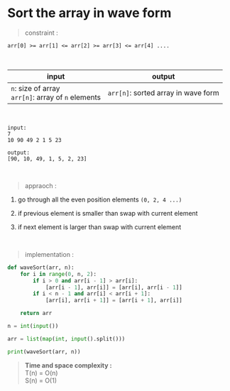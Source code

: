# Sort the array in wave form

> constraint :
```
arr[0] >= arr[1] <= arr[2] >= arr[3] <= arr[4] ....
```
<br>

| input | output |
| --- | --- |
| `n`: size of array<br>`arr[n]`: array of `n` elements | `arr[n]`: sorted array in wave form |

<br>

```
input:
7
10 90 49 2 1 5 23

output:
[90, 10, 49, 1, 5, 2, 23]
```

<br>

> appraoch :

1. go through all the even position elements `(0, 2, 4 ...)`

2. if previous element is smaller than swap with current element

3. if next element is larger than swap with current element

<br>

> implementation :

```python
def waveSort(arr, n):
    for i in range(0, n, 2):
        if i > 0 and arr[i - 1] > arr[i]:
            [arr[i - 1], arr[i]] = [arr[i], arr[i - 1]]
        if i < n - 1 and arr[i] < arr[i + 1]:
            [arr[i], arr[i + 1]] = [arr[i + 1], arr[i]]

    return arr

n = int(input())

arr = list(map(int, input().split()))

print(waveSort(arr, n))
```

> **Time and space complexity :**
<br>T(n) = O(n)
<br>S(n) = O(1)